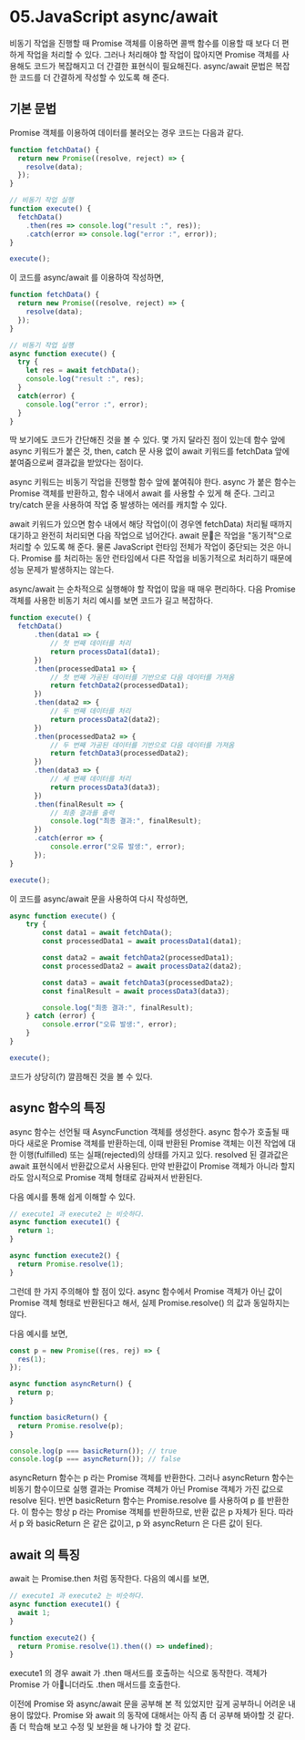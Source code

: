# 05.JavaScript async/await

비동기 작업을 진행할 때 Promise 객체를 이용하면 콜백 함수를 이용할 때 보다 더 편하게 작업을 처리할 수 있다. 그러나 처리해야 할 작업이 
많아지면 Promise 객체를 사용해도 코드가 복잡해지고 더 간결한 표현식이 필요해진다. async/await 문법은 복잡한 코드를 더 간결하게 작성할 
수 있도록 해 준다.

## 기본 문법

Promise 객체를 이용하여 데이터를 불러오는 경우 코드는 다음과 같다.

```.js
function fetchData() {
  return new Promise((resolve, reject) => {
    resolve(data);
  });
}

// 비동기 작업 실행
function execute() {
  fetchData()
    .then(res => console.log("result :", res));
    .catch(error => console.log("error :", error));
}

execute();
```

이 코드를 async/await 를 이용하여 작성하면,

```.js
function fetchData() {
  return new Promise((resolve, reject) => {
    resolve(data);
  });
}

// 비동기 작업 실행
async function execute() {
  try {
    let res = await fetchData();
    console.log("result :", res);
  }
  catch(error) {
    console.log("error :", error);
  }
}
```

딱 보기에도 코드가 간단해진 것을 볼 수 있다. 몇 가지 달라진 점이 있는데 함수 앞에 async 키워드가 붙은 것, then, catch 문 사용 없이 
await 키워드를 fetchData 앞에 붙여줌으로써 결과값을 받았다는 점이다.

async 키워드는 비동기 작업을 진행할 함수 앞에 붙여줘야 한다. async 가 붙은 함수는 Promise 객체를 반환하고, 함수 내에서 await 를 사용할 
수 있게 해 준다. 그리고 try/catch 문을 사용하여 작업 중 발생하는 에러를 캐치할 수 있다.

await 키워드가 있으면 함수 내에서 해당 작업이(이 경우엔 fetchData) 처리될 때까지 대기하고 완전히 처리되면 다음 작업으로 넘어간다. await 문은 작업을 "동기적"으로 처리할 수 있도록 해 준다. 물론 JavaScript 런타임 전체가 작업이 중단되는 것은 아니다. Promise 를 처리하는 동안 런타임에서 다른 작업을 비동기적으로 처리하기 때문에 성능 문제가 발생하지는 않는다.

async/await 는 순차적으로 실행해야 할 작업이 많을 때 매우 편리하다. 다음 Promise 객체를 사용한 비동기 처리 예시를 보면 코드가 길고 복잡하다.

```.js
function execute() {
  fetchData()
      .then(data1 => {
          // 첫 번째 데이터를 처리
          return processData1(data1);
      })
      .then(processedData1 => {
          // 첫 번째 가공된 데이터를 기반으로 다음 데이터를 가져옴
          return fetchData2(processedData1);
      })
      .then(data2 => {
          // 두 번째 데이터를 처리
          return processData2(data2);
      })
      .then(processedData2 => {
          // 두 번째 가공된 데이터를 기반으로 다음 데이터를 가져옴
          return fetchData3(processedData2);
      })
      .then(data3 => {
          // 세 번째 데이터를 처리
          return processData3(data3);
      })
      .then(finalResult => {
          // 최종 결과를 출력
          console.log("최종 결과:", finalResult);
      })
      .catch(error => {
          console.error("오류 발생:", error);
      });
}

execute();
```
이 코드를 async/await 문을 사용하여 다시 작성하면,

```.js
async function execute() {
    try {
        const data1 = await fetchData();
        const processedData1 = await processData1(data1);

        const data2 = await fetchData2(processedData1);
        const processedData2 = await processData2(data2);

        const data3 = await fetchData3(processedData2);
        const finalResult = await processData3(data3);

        console.log("최종 결과:", finalResult);
    } catch (error) {
        console.error("오류 발생:", error);
    }
}

execute();
```

코드가 상당히(?) 깔끔해진 것을 볼 수 있다.

## async 함수의 특징
async 함수는 선언될 때 AsyncFunction 객체를 생성한다. async 함수가 호출될 때 마다 새로운 Promise 객체를 반환하는데, 이때 반환된 Promise 객체는 이전 작업에 대한 이행(fulfilled) 또는 실패(rejected)의 상태를 가지고 있다. resolved 된 결과값은 await 표현식에서 반환값으로서 사용된다. 만약 반환값이 Promise 객체가 아니라 할지라도 암시적으로 Promise 객체 형태로 감싸져서 반환된다.

다음 예시를 통해 쉽게 이해할 수 있다.

```.js
// execute1 과 execute2 는 비슷하다.
async function execute1() {
  return 1;
}

async function execute2() {
  return Promise.resolve(1);
}
```

그런데 한 가지 주의해야 할 점이 있다. async 함수에서 Promise 객체가 아닌 값이 Promise 객체 형태로 반환된다고 해서, 실제 Promise.resolve() 의 값과 동일하지는 않다. 

다음 예시를 보면,

```.js
const p = new Promise((res, rej) => {
  res(1);
});

async function asyncReturn() {
  return p;
}

function basicReturn() {
  return Promise.resolve(p);
}

console.log(p === basicReturn()); // true
console.log(p === asyncReturn()); // false
```

asyncReturn 함수는 p 라는 Promise 객체를 반환한다. 그러나 asyncReturn 함수는 비동기 함수이므로 실행 결과는 Promise 객체가 아닌 Promise 객체가 가진 값으로 resolve 된다. 반면 basicReturn 함수는 Promise.resolve 를 사용하여 p 를 반환한다. 이 함수는 항상 p 라는 Promise 객체를 반환하므로, 반환 값은 p 자체가 된다. 따라서 p 와 basicReturn 은 같은 값이고, p 와 asyncReturn 은 다른 값이 된다. 

## await 의 특징
await 는 Promise.then 처럼 동작한다. 다음의 예시를 보면,

```.js
// execute1 과 execute2 는 비슷하다.
async function execute1() {
  await 1;
}

function execute2() {
  return Promise.resolve(1).then(() => undefined);
}
```

execute1 의 경우 await 가 .then 매서드를 호출하는 식으로 동작한다. 객체가 Promise 가 아니더라도 .then 매서드를 호출한다.

이전에 Promise 와 async/await 문을 공부해 본 적 있었지만 깊게 공부하니 어려운 내용이 많았다. Promise 와 await 의 동작에 대해서는 아직 좀 더 공부해 봐야할 것 같다. 좀 더 학습해 보고 수정 및 보완을 해 나가야 할 것 같다.
